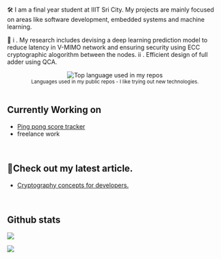



🛠️ I am a final year student at IIIT Sri City. My projects are mainly focused on areas like software development, embedded systems and machine learning.

🔎 i . My research includes devising a deep learning prediction model to reduce latency in V-MIMO network and ensuring security using ECC cryptographic alogorithm between the nodes.
   ii . Efficient design of full adder using QCA.

<div align="center">
  <img width="" src="https://github-readme-stats.vercel.app/api/top-langs/?username=HrudayGurijala&layout=compact&hide_title=1&card_width=300&hide=html,jupyter%20notebook" alt="Top language used in my repos" />
  <br />
  <small>Languages used in my public repos - I like trying out new technologies.</small>
  <br />
  <br />
</div>

## Currently Working on
- [Ping pong score tracker](https://github.com/HrudayGurijala/pp-score-2.0)
- freelance work

<br />

## 📖Check out my latest article.
 
* [Cryptography concepts for developers.](https://medium.com/@gurijalahruday/cryptography-concepts-for-developers-a90de71e384e)

<br />


## Github stats
<div ><img src="https://github-readme-stats-sigma-five.vercel.app/api?username=HrudayGurijala&show_icons=true&show_icons=true&theme=vue&locale=en&count_private=true&include_all_commits=true"  /></div>  
<p></p>
<div ><img src="https://komarev.com/ghpvc/?username=HrudayGurijala&color=brightgreen&abbreviated=true&style=for-the-badge"  /></div> 
